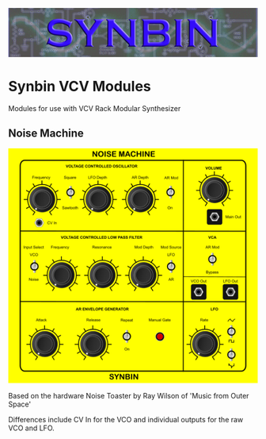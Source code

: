 ![SYNBIN](./images/synbin.png)
# Synbin VCV Modules
Modules for use with VCV Rack Modular Synthesizer

## Noise Machine
![NOISE MACHINE](./images/noiseMachine.png)

Based on the hardware Noise Toaster by Ray Wilson of 'Music from Outer Space'

Differences include CV In for the VCO and individual outputs for the raw VCO and LFO.

